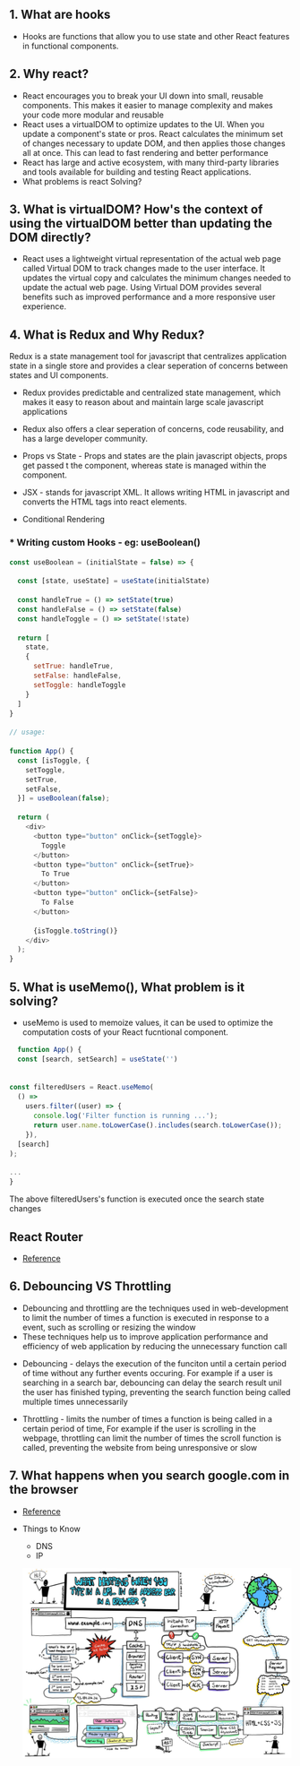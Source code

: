 ## 1. What are hooks 
 * Hooks are functions that allow you to use state and other React features in functional components.

## 2. Why react? 
  * React encourages you to break your UI down into small, reusable components. This makes it easier to manage complexity and makes your code more modular and reusable
  * React uses a virtualDOM to optimize updates to the UI. When you update a component's state or pros. React calculates the minimum set of changes necessary to update DOM, and then applies those changes all at once. This can lead to fast rendering and better performance
  * React has large and active ecosystem, with many third-party libraries and tools available for building and testing React applications.
  * What problems is react Solving?

## 3. What is virtualDOM? How's the context of using the virtualDOM better than updating the DOM directly?
  * React uses a lightweight virtual representation of the actual web page called Virtual DOM to track changes made to the user interface. It updates the virtual copy and calculates the minimum changes needed to update the actual web page. Using Virtual DOM provides several benefits such as improved performance and a more responsive user experience.

## 4. What is Redux and Why Redux?
  Redux is a state management tool for javascript that centralizes application state in a single store and provides a clear seperation of concerns between states and UI components.
  * Redux provides predictable and centralized state management, which makes it easy to reason about and maintain large scale javascript applications
  * Redux also offers a clear seperation of concerns, code reusability, and has a large developer community.

* Props vs State - Props and states are the plain javascript objects, props get passed t the component, whereas state is managed within the component.

* JSX - stands for javascript XML. It allows writing HTML in javascript and converts the HTML tags into react elements.

* Conditional Rendering

### * Writing custom Hooks - eg: useBoolean()

```javascript
const useBoolean = (initialState = false) => {

  const [state, useState] = useState(initialState)

  const handleTrue = () => setState(true)
  const handleFalse = () => setState(false)
  const handleToggle = () => setState(!state)

  return [
    state, 
    {
      setTrue: handleTrue,
      setFalse: handleFalse,
      setToggle: handleToggle 
    }
  ]
}

// usage:

function App() {
  const [isToggle, {
    setToggle,
    setTrue,
    setFalse,
  }] = useBoolean(false);

  return (
    <div>
      <button type="button" onClick={setToggle}>
        Toggle
      </button>
      <button type="button" onClick={setTrue}>
        To True
      </button>
      <button type="button" onClick={setFalse}>
        To False
      </button>

      {isToggle.toString()}
    </div>
  );
}

 ```
## 5. What is useMemo(), What problem is it solving? 
  - useMemo is used to memoize values, it can be used to optimize the computation costs of your React fucntional component.

  ```javascript
    function App() {
    const [search, setSearch] = useState('')
  

  const filteredUsers = React.useMemo(
    () =>
      users.filter((user) => {
        console.log('Filter function is running ...');
        return user.name.toLowerCase().includes(search.toLowerCase());
      }),
    [search]
  );

  ...
}
  ```
  The above filteredUsers's function is executed once the search state changes

## React Router
  - [Reference](https://teachingbee.in/how-to-use-routing-in-react-js/)

## 6. Debouncing VS Throttling
  - Debouncing and throttling are the techniques used in web-development to limit the number of times a function is executed in response to a event, such as scrolling or resizing the window
  - These techniques help us to improve application performance and efficiency of web application by reducing the unnecessary function call

  * Debouncing - delays the execution of the funciton until a certain period of time without any further events occuring.
  For example if a user is searching in a search bar, debouncing can delay the search result unil the user has finished typing, preventing the search function being called multiple times unnecessarily

  * Throttling - limits the number of times a function is being called in a certain period of time, 
  For example if the user is scrolling in the webpage, throttling can limit the number of times the scroll function is called, preventing the website from being unresponsive or slow  

  ## 7. What happens when you search google.com in the browser
   - [Reference](https://medium.com/@maneesa/what-happens-when-you-type-an-url-in-the-browser-and-press-enter-bb0aa2449c1a)
   - Things to Know
      - DNS
      - IP

      ![This Happens!](./EgBWI0GWAAAeYhA.jpeg)
      
      